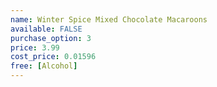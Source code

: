 ```yaml
---
name: Winter Spice Mixed Chocolate Macaroons
available: FALSE
purchase_option: 3
price: 3.99
cost_price: 0.01596
free: [Alcohol]
---
```

